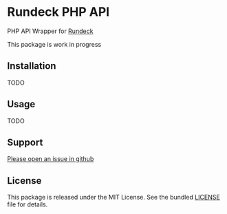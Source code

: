 Rundeck PHP API
===============

PHP API Wrapper for [Rundeck](http://rundeck.org/)

This package is work in progress


Installation
------------

TODO

Usage
------------

TODO


Support
-------

[Please open an issue in github](https://github.com/darthsoup/rundeck-php/issues)

License
-------

This package is released under the MIT License. See the bundled
[LICENSE](https://github.com/darthsoup/rundeck-php/blob/master/README.md) file for details.



